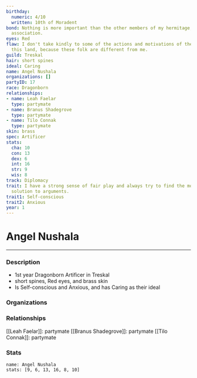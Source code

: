 ```yaml
---
birthday:
  numeric: 4/10
  written: 10th of Moradent
bond: Nothing is more important than the other members of my hermitage, order, or
  association.
eyes: Red
flaw: I don't take kindly to some of the actions and motivations of the people of
  this land, because these folk are different from me.
guild: Treskal
hair: short spines
ideal: Caring
name: Angel Nushala
organizations: []
partyID: 17
race: Dragonborn
relationships:
- name: Leah Faelar
  type: partymate
- name: Branus Shadegrove
  type: partymate
- name: Tilo Connak
  type: partymate
skin: brass
spec: Artificer
stats:
  cha: 10
  con: 13
  dex: 6
  int: 16
  str: 9
  wis: 8
track: Diplomacy
trait: I have a strong sense of fair play and always try to find the most equitable
  solution to arguments.
trait1: Self-conscious
trait2: Anxious
year: 1
---
```

# Angel Nushala
---
### Description
- 1st year Dragonborn Artificer in Treskal
- short spines, Red eyes, and brass skin
- Is Self-conscious and Anxious, and has Caring as their ideal

### Organizations
### Relationships
[[Leah Faelar]]: partymate
[[Branus Shadegrove]]: partymate
[[Tilo Connak]]: partymate
### Stats
```statblock
name: Angel Nushala
stats: [9, 6, 13, 16, 8, 10]
```